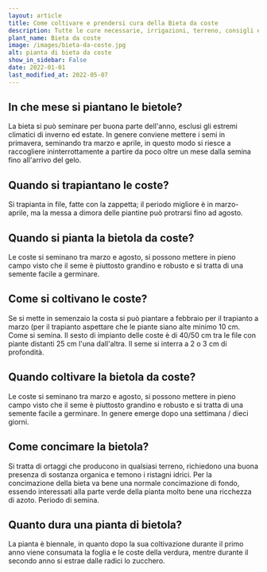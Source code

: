 ```yaml
---
layout: article
title: Come coltivare e prendersi cura della Bieta da coste
description: Tutte le cure necessarie, irrigazioni, terreno, consigli e molto altro sulla coltivazione della Bieta da coste
plant_name: Bieta da coste
image: /images/bieta-da-coste.jpg
alt: pianta di bieta da coste
show_in_sidebar: False
date: 2022-01-01
last_modified_at: 2022-05-07
---
```


## In che mese si piantano le bietole?

La bieta si può seminare per buona parte dell'anno, esclusi gli estremi climatici di inverno ed estate. In genere conviene mettere i semi in primavera, seminando tra marzo e aprile, in questo modo si riesce a raccogliere ininterrottamente a partire da poco oltre un mese dalla semina fino all'arrivo del gelo.

## Quando si trapiantano le coste?

Si trapianta in file, fatte con la zappetta; il periodo migliore è in marzo-aprile, ma la messa a dimora delle piantine può protrarsi fino ad agosto.

## Quando si pianta la bietola da coste?

 Le coste si seminano tra marzo e agosto, si possono mettere in pieno campo visto che il seme è piuttosto grandino e robusto e si tratta di una semente facile a germinare.

## Come si coltivano le coste?

Se si mette in semenzaio la costa si può piantare a febbraio per il trapianto a marzo (per il trapianto aspettare che le piante siano alte minimo 10 cm. Come si semina. Il sesto di impianto delle coste è di 40/50 cm tra le file con piante distanti 25 cm l'una dall'altra. Il seme si interra a 2 o 3 cm di profondità.

## Quando coltivare la bietola da coste?

Le coste si seminano tra marzo e agosto, si possono mettere in pieno campo visto che il seme è piuttosto grandino e robusto e si tratta di una semente facile a germinare. In genere emerge dopo una settimana / dieci giorni.

## Come concimare la bietola?

Si tratta di ortaggi che producono in qualsiasi terreno, richiedono una buona presenza di sostanza organica e temono i ristagni idrici. Per la concimazione della bieta va bene una normale concimazione di fondo, essendo interessati alla parte verde della pianta molto bene una ricchezza di azoto. Periodo di semina.

## Quanto dura una pianta di bietola?

 La pianta è biennale, in quanto dopo la sua coltivazione durante il primo anno viene consumata la foglia e le coste della verdura, mentre durante il secondo anno si estrae dalle radici lo zucchero.

